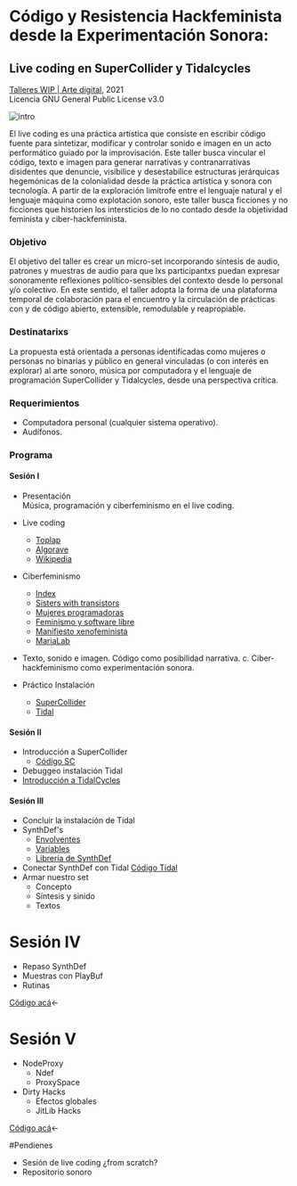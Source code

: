 # Código y Resistencia Hackfeminista desde la Experimentación Sonora:  
## Live coding en SuperCollider y Tidalcycles
[Talleres WIP | Arte digital](https://wipartedigital.com/2021/06/21/codigo-y-resistencia-hackfeminista-desde-la-experimentacion-sonora/), 2021   
Licencia GNU General Public License v3.0  
  
  
![intro](https://media.giphy.com/media/3ohs7XjrVT0zuGynS0/giphy.gif)  


El live coding es una práctica artística que consiste en escribir código fuente para sintetizar, modificar y controlar sonido e imagen en un acto performático guiado por la improvisación.
Este taller busca vincular el código, texto e imagen para generar narrativas y contranarrativas disidentes que denuncie, visibilice y desestabilice estructuras jerárquicas hegemónicas de la colonialidad desde la práctica artística y sonora con tecnología. A partir de la exploración limítrofe entre el lenguaje natural y el lenguaje máquina como explotación sonoro, este taller busca ficciones y no ficciones que historien los intersticios de lo no contado desde la objetividad feminista y ciber-hackfeminista.

### Objetivo

El objetivo del taller es crear un micro-set incorporando síntesis de audio, patrones y muestras de audio para que lxs participantxs puedan expresar sonoramente reflexiones político-sensibles del contexto desde lo personal y/o colectivo. En este sentido, el taller adopta la forma de una plataforma temporal de colaboración para el encuentro y la circulación de prácticas con y de código abierto, extensible, remodulable y reapropiable.

### Destinatarixs

La propuesta está orientada a personas identificadas como mujeres o personas no binarias y público en general vinculadas (o con interés en explorar) al arte sonoro, música por computadora y el lenguaje de programación SuperCollider y Tidalcycles, desde una perspectiva crítica. 

### Requerimientos 

- Computadora personal (cualquier sistema operativo). 
- Audífonos. 

### Programa 

#### Sesión I

- Presentación  
Música, programación y ciberfeminismo en el live coding. 
- Live coding 
	- [Toplap](https://toplap.org/about/)
	- [Algorave](https://algorave.com/)
	- [Wikipedia](https://es.wikipedia.org/wiki/Live_coding)
- Ciberfeminismo
	- [Index](https://cyberfeminismindex.com/)
	- [Sisters with transistors](https://sisterswithtransistors.com/ALL)
	- [Mujeres programadoras](https://www.fullstackacademy.com/blog/remarkable-women-programmers)
	- [Feminismo y software libre](https://www.mujeresenred.net/software_libre/indexsl.html)
	- [Manifiesto xenofeminista](https://laboriacuboniks.net/manifesto/xenofeminism-a-politics-for-alienation/)
	- [MariaLab](https://www.marialab.org/)
	
- Texto, sonido e imagen. Código como posibilidad narrativa.
c. Ciber-hackfeminismo como experimentación sonora.
- Práctico
Instalación
	- [SuperCollider](https://supercollider.github.io/download) 
	- [Tidal](https://tidalcycles.org/docs/getting-started/linux_install)


#### Sesión II

- Introducción a SuperCollider
	- [Código SC](https://github.com/MarianneTeixido/hackcode-wip/blob/main/wip-1.scd)
- Debuggeo instalación Tidal
- [Introducción a TidalCycles](https://github.com/MarianneTeixido/hackcode-wip/s01/README.md) 

#### Sesión III

- Concluir la instalación de Tidal
- SynthDef's 
	- [Envolventes](https://github.com/MarianneTeixido/hackcode-wip/blob/main/envolventes.scd)
	- [Variables](https://github.com/MarianneTeixido/hackcode-wip/blob/main/variables.scd)
	- [Librería de SynthDef](https://github.com/MarianneTeixido/hackcode-wip/blob/main/librer%C3%ADaSynths.scd)
- Conectar SynthDef con Tidal [Código Tidal](https://github.com/MarianneTeixido/hackcode-wip/blob/main/cqde.tidal)
- Armar nuestro set
	- Concepto
	- Síntesis y sinido
	- Textos

# Sesión IV

- Repaso SynthDef
- Muestras con PlayBuf
- Rutinas  

[Código acá](https://github.com/MarianneTeixido/hackcode-wip/blob/main/syntes-muestras-rutinas.scd)<- 

# Sesión V
- NodeProxy
	-  Ndef
	- ProxySpace
- Dirty Hacks
	- Efectos globales
	- JitLib Hacks
	
[Código acá](https://github.com/MarianneTeixido/hackcode-wip/blob/main/node-proxy.scd)<- 

#Pendienes

- Sesión de live coding ¿from scratch?
- Repositorio sonoro

	


